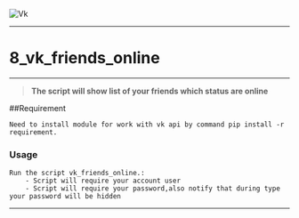 ![Vk](https://cloud.githubusercontent.com/assets/22424468/21524009/1961083a-cd3d-11e6-964f-a8a03fe0255b.png)
___
# 8_vk_friends_online
___

> **The script will show list of your friends which status are online**


##Requirement


    Need to install module for work with vk api by command pip install -r requirement.
### Usage


    Run the script vk_friends_online.:
        - Script will require your account user
        - Script will require your password,also notify that during type your password will be hidden
___


